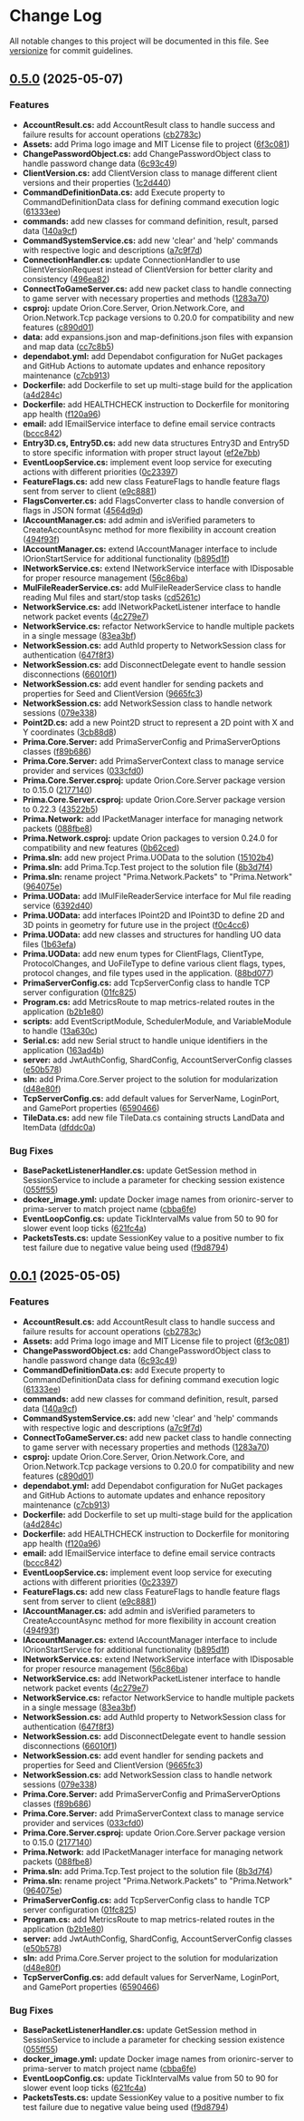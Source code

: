 # Change Log

All notable changes to this project will be documented in this file. See [versionize](https://github.com/versionize/versionize) for commit guidelines.

<a name="0.5.0"></a>
## [0.5.0](https://www.github.com/tgiachi/Prima/releases/tag/v0.5.0) (2025-05-07)

### Features

* **AccountResult.cs:** add AccountResult class to handle success and failure results for account operations ([cb2783c](https://www.github.com/tgiachi/Prima/commit/cb2783c7b1d2342398ea56a03efea344378d514b))
* **Assets:** add Prima logo image and MIT License file to project ([6f3c081](https://www.github.com/tgiachi/Prima/commit/6f3c081251fb73a99c84b5c6921f540284689e55))
* **ChangePasswordObject.cs:** add ChangePasswordObject class to handle password change data ([6c93c49](https://www.github.com/tgiachi/Prima/commit/6c93c496f615af1ec6f7ded06454e7178e71d206))
* **ClientVersion.cs:** add ClientVersion class to manage different client versions and their properties ([1c2d440](https://www.github.com/tgiachi/Prima/commit/1c2d44029460f51932f8f318c976a98afbc6c11e))
* **CommandDefinitionData.cs:** add Execute property to CommandDefinitionData class for defining command execution logic ([61333ee](https://www.github.com/tgiachi/Prima/commit/61333ee3f0627bedaee8b7c60c3a4c4021b70d2f))
* **commands:** add new classes for command definition, result, parsed data ([140a9cf](https://www.github.com/tgiachi/Prima/commit/140a9cfe3468445bb9500be71139c4c3f4b9d3ea))
* **CommandSystemService.cs:** add new 'clear' and 'help' commands with respective logic and descriptions ([a7c9f7d](https://www.github.com/tgiachi/Prima/commit/a7c9f7d6d059d777d20d9ce8aa0d975ef412cd43))
* **ConnectionHandler.cs:** update ConnectionHandler to use ClientVersionRequest instead of ClientVersion for better clarity and consistency ([496ea82](https://www.github.com/tgiachi/Prima/commit/496ea8204efeaabff93861167bb593dcd9e4ed08))
* **ConnectToGameServer.cs:** add new packet class to handle connecting to game server with necessary properties and methods ([1283a70](https://www.github.com/tgiachi/Prima/commit/1283a708c2cab4fad00079f1b9c1d00e98e43538))
* **csproj:** update Orion.Core.Server, Orion.Network.Core, and Orion.Network.Tcp package versions to 0.20.0 for compatibility and new features ([c890d01](https://www.github.com/tgiachi/Prima/commit/c890d01830a9169113d4f1c540d9f3f8a16eed00))
* **data:** add expansions.json and map-definitions.json files with expansion and map data ([cc7c8b5](https://www.github.com/tgiachi/Prima/commit/cc7c8b52d542265db480c0f811c77ceea45d9372))
* **dependabot.yml:** add Dependabot configuration for NuGet packages and GitHub Actions to automate updates and enhance repository maintenance ([c7cb913](https://www.github.com/tgiachi/Prima/commit/c7cb913c2403412573a9b7a48c6c01e038d671fd))
* **Dockerfile:** add Dockerfile to set up multi-stage build for the application ([a4d284c](https://www.github.com/tgiachi/Prima/commit/a4d284c18a16fcd945670715b3ff3e4901b69f58))
* **Dockerfile:** add HEALTHCHECK instruction to Dockerfile for monitoring app health ([f120a96](https://www.github.com/tgiachi/Prima/commit/f120a9637f13a283863985928d96fbc81b4e8ebc))
* **email:** add IEmailService interface to define email service contracts ([bccc842](https://www.github.com/tgiachi/Prima/commit/bccc8428fd8e56fde5a1d14f020d59c559594c36))
* **Entry3D.cs, Entry5D.cs:** add new data structures Entry3D and Entry5D to store specific information with proper struct layout ([ef2e7bb](https://www.github.com/tgiachi/Prima/commit/ef2e7bb6c055d8365108e54815544ad1865c6219))
* **EventLoopService.cs:** implement event loop service for executing actions with different priorities ([0c23397](https://www.github.com/tgiachi/Prima/commit/0c2339771343faf9da84220d747f1de098f07526))
* **FeatureFlags.cs:** add new class FeatureFlags to handle feature flags sent from server to client ([e9c8881](https://www.github.com/tgiachi/Prima/commit/e9c8881d54fd12958e975fb1fc6e1428b1dec14d))
* **FlagsConverter.cs:** add FlagsConverter class to handle conversion of flags in JSON format ([4564d9d](https://www.github.com/tgiachi/Prima/commit/4564d9d1b0b078db01838009ded562b8029e6859))
* **IAccountManager.cs:** add admin and isVerified parameters to CreateAccountAsync method for more flexibility in account creation ([494f93f](https://www.github.com/tgiachi/Prima/commit/494f93f8b18263140cd1523a29b445cb204bd262))
* **IAccountManager.cs:** extend IAccountManager interface to include IOrionStartService for additional functionality ([b895d1f](https://www.github.com/tgiachi/Prima/commit/b895d1fd5beece6015fdaf20e1aaa60451cccf8e))
* **INetworkService.cs:** extend INetworkService interface with IDisposable for proper resource management ([56c86ba](https://www.github.com/tgiachi/Prima/commit/56c86ba35df204f8291a42719186be46ccbbe83d))
* **MulFileReaderService.cs:** add MulFileReaderService class to handle reading Mul files and start/stop tasks ([cd5261c](https://www.github.com/tgiachi/Prima/commit/cd5261c57585022e8325a76d28d3c0f5e5a9207c))
* **NetworkService.cs:** add INetworkPacketListener interface to handle network packet events ([4c279e7](https://www.github.com/tgiachi/Prima/commit/4c279e7ec3831965734181d2d6ed7ee08bdb0c4b))
* **NetworkService.cs:** refactor NetworkService to handle multiple packets in a single message ([83ea3bf](https://www.github.com/tgiachi/Prima/commit/83ea3bfdcac0a47dc0aeed73039d8844ce97439e))
* **NetworkSession.cs:** add AuthId property to NetworkSession class for authentication ([647f8f3](https://www.github.com/tgiachi/Prima/commit/647f8f3fdf9c0d88e70de0bf328dcffdb73fde44))
* **NetworkSession.cs:** add DisconnectDelegate event to handle session disconnections ([66010f1](https://www.github.com/tgiachi/Prima/commit/66010f1f7da0507c7a822b8945beb0d24ff2db50))
* **NetworkSession.cs:** add event handler for sending packets and properties for Seed and ClientVersion ([9665fc3](https://www.github.com/tgiachi/Prima/commit/9665fc3e60fffb0696f60d1eef8340dc4e8dc0e0))
* **NetworkSession.cs:** add NetworkSession class to handle network sessions ([079e338](https://www.github.com/tgiachi/Prima/commit/079e338b80bfb24cbcb16f5e1b4f07118e70708c))
* **Point2D.cs:** add a new Point2D struct to represent a 2D point with X and Y coordinates ([3cb88d8](https://www.github.com/tgiachi/Prima/commit/3cb88d8b0c294137de720af108cc792a43609bc0))
* **Prima.Core.Server:** add PrimaServerConfig and PrimaServerOptions classes ([f89b686](https://www.github.com/tgiachi/Prima/commit/f89b6867c91e0de5eb16d390e20655a763627b27))
* **Prima.Core.Server:** add PrimaServerContext class to manage service provider and services ([033cfd0](https://www.github.com/tgiachi/Prima/commit/033cfd0d8e17b8dad9022b1c8c7282e39ecb2b00))
* **Prima.Core.Server.csproj:** update Orion.Core.Server package version to 0.15.0 ([2177140](https://www.github.com/tgiachi/Prima/commit/21771401290e06383b325f64200c512e7ebf6f6a))
* **Prima.Core.Server.csproj:** update Orion.Core.Server package version to 0.22.3 ([43522b5](https://www.github.com/tgiachi/Prima/commit/43522b54b0dcfc116c692ff2df0b65601e9e9f8c))
* **Prima.Network:** add IPacketManager interface for managing network packets ([088fbe8](https://www.github.com/tgiachi/Prima/commit/088fbe8bb58a49997b3e44389278c43b65ae54c6))
* **Prima.Network.csproj:** update Orion packages to version 0.24.0 for compatibility and new features ([0b62ced](https://www.github.com/tgiachi/Prima/commit/0b62ced83bdd665b81cf3ff274457a2b07fb08d1))
* **Prima.sln:** add new project Prima.UOData to the solution ([15102b4](https://www.github.com/tgiachi/Prima/commit/15102b40460669235cc2c239b205c0d2fc9c42f7))
* **Prima.sln:** add Prima.Tcp.Test project to the solution file ([8b3d7f4](https://www.github.com/tgiachi/Prima/commit/8b3d7f46bdc6a2a3d8d03ccaef584a8600c48e90))
* **Prima.sln:** rename project "Prima.Network.Packets" to "Prima.Network" ([964075e](https://www.github.com/tgiachi/Prima/commit/964075e73de086293789c6e1ec7652eaa5053cbc))
* **Prima.UOData:** add IMulFileReaderService interface for Mul file reading service ([6392d40](https://www.github.com/tgiachi/Prima/commit/6392d40472e5ddff10bc98cd11c4802cdecde68d))
* **Prima.UOData:** add interfaces IPoint2D and IPoint3D to define 2D and 3D points in geometry for future use in the project ([f0c4cc6](https://www.github.com/tgiachi/Prima/commit/f0c4cc6fd1e274389059bc7f63cb9dc32695628f))
* **Prima.UOData:** add new classes and structures for handling UO data files ([1b63efa](https://www.github.com/tgiachi/Prima/commit/1b63efaae4abd125938ae9859dae5ae0a5cbfa6b))
* **Prima.UOData:** add new enum types for ClientFlags, ClientType, ProtocolChanges, and UoFileType to define various client flags, types, protocol changes, and file types used in the application. ([88bd077](https://www.github.com/tgiachi/Prima/commit/88bd0777b1e63275e3b649350a66bd0b6e23ae89))
* **PrimaServerConfig.cs:** add TcpServerConfig class to handle TCP server configuration ([01fc825](https://www.github.com/tgiachi/Prima/commit/01fc825109ef27df1299d833bf0ff2b9370c5fc1))
* **Program.cs:** add MetricsRoute to map metrics-related routes in the application ([b2b1e80](https://www.github.com/tgiachi/Prima/commit/b2b1e809cbafa81f606b08438aee69383cb351cb))
* **scripts:** add EventScriptModule, SchedulerModule, and VariableModule to handle ([13a630c](https://www.github.com/tgiachi/Prima/commit/13a630ca7fc7d8d640e069c73aa8e43e0f6032f3))
* **Serial.cs:** add new Serial struct to handle unique identifiers in the application ([163ad4b](https://www.github.com/tgiachi/Prima/commit/163ad4b089f4588437257b830959b6f9f469c5c8))
* **server:** add JwtAuthConfig, ShardConfig, AccountServerConfig classes ([e50b578](https://www.github.com/tgiachi/Prima/commit/e50b57816fc9cf87248d45c16e22cde8b3f86f26))
* **sln:** add Prima.Core.Server project to the solution for modularization ([d48e80f](https://www.github.com/tgiachi/Prima/commit/d48e80f7ff6a6ece98a70b6891a92613780f92f1))
* **TcpServerConfig.cs:** add default values for ServerName, LoginPort, and GamePort properties ([6590466](https://www.github.com/tgiachi/Prima/commit/6590466c2b08bab8173b0eb6e5402163208241eb))
* **TileData.cs:** add new file TileData.cs containing structs LandData and ItemData ([dfddc0a](https://www.github.com/tgiachi/Prima/commit/dfddc0ad19c141fe5d03a83cd217994838657ad7))

### Bug Fixes

* **BasePacketListenerHandler.cs:** update GetSession method in SessionService to include a parameter for checking session existence ([055ff55](https://www.github.com/tgiachi/Prima/commit/055ff558f889710216c5d435fb9fe52a22a2313f))
* **docker_image.yml:** update Docker image names from orionirc-server to prima-server to match project name ([cbba6fe](https://www.github.com/tgiachi/Prima/commit/cbba6fe4d38a1243b34f3cd8d0234245b9772b64))
* **EventLoopConfig.cs:** update TickIntervalMs value from 50 to 90 for slower event loop ticks ([621fc4a](https://www.github.com/tgiachi/Prima/commit/621fc4aea94bfff9904450578f7849e73fd858e0))
* **PacketsTests.cs:** update SessionKey value to a positive number to fix test failure due to negative value being used ([f9d8794](https://www.github.com/tgiachi/Prima/commit/f9d8794673468ecca228b80130dba59de24a457a))

<a name="0.0.1"></a>
## [0.0.1](https://www.github.com/tgiachi/Prima/releases/tag/v0.0.1) (2025-05-05)

### Features

* **AccountResult.cs:** add AccountResult class to handle success and failure results for account operations ([cb2783c](https://www.github.com/tgiachi/Prima/commit/cb2783c7b1d2342398ea56a03efea344378d514b))
* **Assets:** add Prima logo image and MIT License file to project ([6f3c081](https://www.github.com/tgiachi/Prima/commit/6f3c081251fb73a99c84b5c6921f540284689e55))
* **ChangePasswordObject.cs:** add ChangePasswordObject class to handle password change data ([6c93c49](https://www.github.com/tgiachi/Prima/commit/6c93c496f615af1ec6f7ded06454e7178e71d206))
* **CommandDefinitionData.cs:** add Execute property to CommandDefinitionData class for defining command execution logic ([61333ee](https://www.github.com/tgiachi/Prima/commit/61333ee3f0627bedaee8b7c60c3a4c4021b70d2f))
* **commands:** add new classes for command definition, result, parsed data ([140a9cf](https://www.github.com/tgiachi/Prima/commit/140a9cfe3468445bb9500be71139c4c3f4b9d3ea))
* **CommandSystemService.cs:** add new 'clear' and 'help' commands with respective logic and descriptions ([a7c9f7d](https://www.github.com/tgiachi/Prima/commit/a7c9f7d6d059d777d20d9ce8aa0d975ef412cd43))
* **ConnectToGameServer.cs:** add new packet class to handle connecting to game server with necessary properties and methods ([1283a70](https://www.github.com/tgiachi/Prima/commit/1283a708c2cab4fad00079f1b9c1d00e98e43538))
* **csproj:** update Orion.Core.Server, Orion.Network.Core, and Orion.Network.Tcp package versions to 0.20.0 for compatibility and new features ([c890d01](https://www.github.com/tgiachi/Prima/commit/c890d01830a9169113d4f1c540d9f3f8a16eed00))
* **dependabot.yml:** add Dependabot configuration for NuGet packages and GitHub Actions to automate updates and enhance repository maintenance ([c7cb913](https://www.github.com/tgiachi/Prima/commit/c7cb913c2403412573a9b7a48c6c01e038d671fd))
* **Dockerfile:** add Dockerfile to set up multi-stage build for the application ([a4d284c](https://www.github.com/tgiachi/Prima/commit/a4d284c18a16fcd945670715b3ff3e4901b69f58))
* **Dockerfile:** add HEALTHCHECK instruction to Dockerfile for monitoring app health ([f120a96](https://www.github.com/tgiachi/Prima/commit/f120a9637f13a283863985928d96fbc81b4e8ebc))
* **email:** add IEmailService interface to define email service contracts ([bccc842](https://www.github.com/tgiachi/Prima/commit/bccc8428fd8e56fde5a1d14f020d59c559594c36))
* **EventLoopService.cs:** implement event loop service for executing actions with different priorities ([0c23397](https://www.github.com/tgiachi/Prima/commit/0c2339771343faf9da84220d747f1de098f07526))
* **FeatureFlags.cs:** add new class FeatureFlags to handle feature flags sent from server to client ([e9c8881](https://www.github.com/tgiachi/Prima/commit/e9c8881d54fd12958e975fb1fc6e1428b1dec14d))
* **IAccountManager.cs:** add admin and isVerified parameters to CreateAccountAsync method for more flexibility in account creation ([494f93f](https://www.github.com/tgiachi/Prima/commit/494f93f8b18263140cd1523a29b445cb204bd262))
* **IAccountManager.cs:** extend IAccountManager interface to include IOrionStartService for additional functionality ([b895d1f](https://www.github.com/tgiachi/Prima/commit/b895d1fd5beece6015fdaf20e1aaa60451cccf8e))
* **INetworkService.cs:** extend INetworkService interface with IDisposable for proper resource management ([56c86ba](https://www.github.com/tgiachi/Prima/commit/56c86ba35df204f8291a42719186be46ccbbe83d))
* **NetworkService.cs:** add INetworkPacketListener interface to handle network packet events ([4c279e7](https://www.github.com/tgiachi/Prima/commit/4c279e7ec3831965734181d2d6ed7ee08bdb0c4b))
* **NetworkService.cs:** refactor NetworkService to handle multiple packets in a single message ([83ea3bf](https://www.github.com/tgiachi/Prima/commit/83ea3bfdcac0a47dc0aeed73039d8844ce97439e))
* **NetworkSession.cs:** add AuthId property to NetworkSession class for authentication ([647f8f3](https://www.github.com/tgiachi/Prima/commit/647f8f3fdf9c0d88e70de0bf328dcffdb73fde44))
* **NetworkSession.cs:** add DisconnectDelegate event to handle session disconnections ([66010f1](https://www.github.com/tgiachi/Prima/commit/66010f1f7da0507c7a822b8945beb0d24ff2db50))
* **NetworkSession.cs:** add event handler for sending packets and properties for Seed and ClientVersion ([9665fc3](https://www.github.com/tgiachi/Prima/commit/9665fc3e60fffb0696f60d1eef8340dc4e8dc0e0))
* **NetworkSession.cs:** add NetworkSession class to handle network sessions ([079e338](https://www.github.com/tgiachi/Prima/commit/079e338b80bfb24cbcb16f5e1b4f07118e70708c))
* **Prima.Core.Server:** add PrimaServerConfig and PrimaServerOptions classes ([f89b686](https://www.github.com/tgiachi/Prima/commit/f89b6867c91e0de5eb16d390e20655a763627b27))
* **Prima.Core.Server:** add PrimaServerContext class to manage service provider and services ([033cfd0](https://www.github.com/tgiachi/Prima/commit/033cfd0d8e17b8dad9022b1c8c7282e39ecb2b00))
* **Prima.Core.Server.csproj:** update Orion.Core.Server package version to 0.15.0 ([2177140](https://www.github.com/tgiachi/Prima/commit/21771401290e06383b325f64200c512e7ebf6f6a))
* **Prima.Network:** add IPacketManager interface for managing network packets ([088fbe8](https://www.github.com/tgiachi/Prima/commit/088fbe8bb58a49997b3e44389278c43b65ae54c6))
* **Prima.sln:** add Prima.Tcp.Test project to the solution file ([8b3d7f4](https://www.github.com/tgiachi/Prima/commit/8b3d7f46bdc6a2a3d8d03ccaef584a8600c48e90))
* **Prima.sln:** rename project "Prima.Network.Packets" to "Prima.Network" ([964075e](https://www.github.com/tgiachi/Prima/commit/964075e73de086293789c6e1ec7652eaa5053cbc))
* **PrimaServerConfig.cs:** add TcpServerConfig class to handle TCP server configuration ([01fc825](https://www.github.com/tgiachi/Prima/commit/01fc825109ef27df1299d833bf0ff2b9370c5fc1))
* **Program.cs:** add MetricsRoute to map metrics-related routes in the application ([b2b1e80](https://www.github.com/tgiachi/Prima/commit/b2b1e809cbafa81f606b08438aee69383cb351cb))
* **server:** add JwtAuthConfig, ShardConfig, AccountServerConfig classes ([e50b578](https://www.github.com/tgiachi/Prima/commit/e50b57816fc9cf87248d45c16e22cde8b3f86f26))
* **sln:** add Prima.Core.Server project to the solution for modularization ([d48e80f](https://www.github.com/tgiachi/Prima/commit/d48e80f7ff6a6ece98a70b6891a92613780f92f1))
* **TcpServerConfig.cs:** add default values for ServerName, LoginPort, and GamePort properties ([6590466](https://www.github.com/tgiachi/Prima/commit/6590466c2b08bab8173b0eb6e5402163208241eb))

### Bug Fixes

* **BasePacketListenerHandler.cs:** update GetSession method in SessionService to include a parameter for checking session existence ([055ff55](https://www.github.com/tgiachi/Prima/commit/055ff558f889710216c5d435fb9fe52a22a2313f))
* **docker_image.yml:** update Docker image names from orionirc-server to prima-server to match project name ([cbba6fe](https://www.github.com/tgiachi/Prima/commit/cbba6fe4d38a1243b34f3cd8d0234245b9772b64))
* **EventLoopConfig.cs:** update TickIntervalMs value from 50 to 90 for slower event loop ticks ([621fc4a](https://www.github.com/tgiachi/Prima/commit/621fc4aea94bfff9904450578f7849e73fd858e0))
* **PacketsTests.cs:** update SessionKey value to a positive number to fix test failure due to negative value being used ([f9d8794](https://www.github.com/tgiachi/Prima/commit/f9d8794673468ecca228b80130dba59de24a457a))

